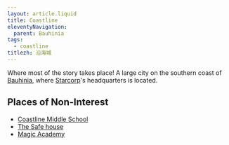 ```yaml
---
layout: article.liquid
title: Coastline
eleventyNavigation:
  parent: Bauhinia
tags:
  - coastline
titlezh: 沿海城
---
```


Where most of the story takes place! A large city on the southern coast of [Bauhinia](/world/bauhinia/), where [Starcorp](../starcorp/)'s headquarters is located.

## Places of Non-Interest

- [Coastline Middle School](/world/bauhinia/coastline/cms/)
- [The Safe house](/world/bauhinia/coastline/safe-house/)
- [Magic Academy](/world/bauhinia/coastline/magic-academy/)
